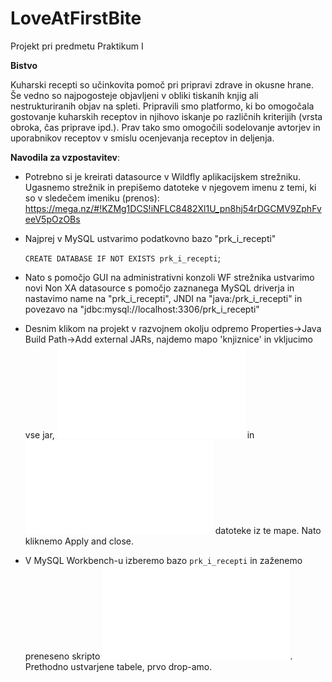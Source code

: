 # LoveAtFirstBite
Projekt pri predmetu Praktikum I

<b>Bistvo</b>


Kuharski recepti so učinkovita pomoč pri pripravi zdrave in okusne hrane. Še vedno so
najpogosteje objavljeni v obliki tiskanih knjig ali nestrukturiranih objav na spleti.
Pripravili smo platformo, ki bo omogočala gostovanje kuharskih receptov in njihovo iskanje po
različnih kriterijih (vrsta obroka, čas priprave ipd.). Prav tako smo
omogočili sodelovanje avtorjev in uporabnikov receptov v smislu ocenjevanja receptov
in deljenja.

<b>Navodila za vzpostavitev</b>:
- Potrebno si je kreirati datasource v Wildfly aplikacijskem strežniku. Ugasnemo strežnik in prepišemo datoteke v njegovem imenu z temi, ki so v sledečem imeniku (prenos): https://mega.nz/#!KZMg1DCS!iNFLC8482Xl1U_pn8hj54rDGCMV9ZphFveeV5pOzOBs
- Najprej v MySQL ustvarimo podatkovno bazo "prk_i_recepti"

  `CREATE DATABASE IF NOT EXISTS prk_i_recepti`;

- Nato s pomočjo GUI na administrativni konzoli WF strežnika ustvarimo novi Non XA datasource s pomočjo zaznanega MySQL driverja in nastavimo name na "prk_i_recepti", JNDI na "java:/prk_i_recepti" in povezavo na "jdbc:mysql://localhost:3306/prk_i_recepti"

- Desnim klikom na projekt v razvojnem okolju odpremo Properties->Java Build Path->Add external JARs, najdemo mapo 'knjiznice' in vkljucimo vse jar, ![iText-2.1.7.jar](/knjiznice/iText-2.1.7.jar) in ![itextpdf-5.4.0.jar](/knjiznice/itextpdf-5.4.0.jar) datoteke iz te mape. Nato kliknemo Apply and close.

- V MySQL Workbench-u izberemo bazo `prk_i_recepti` in zaženemo preneseno skripto ![baza.sql](/nacrt/baza.sql). Prethodno ustvarjene tabele, prvo drop-amo.
